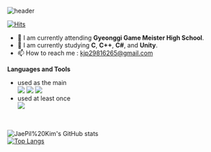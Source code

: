 ![header](https://capsule-render.vercel.app/api?type=waving&color=auto&height=200&section=header&text=JaePil's%20GitHub&fontSize=60&animation=fadeIn&fontAlignY=35)

<!--
# Hi there 👋 I'm JaePil Kim
-->

<!--
**kjp2981/kjp2981** is a ✨ _special_ ✨ repository because its `README.md` (this file) appears on your GitHub profile.

Here are some ideas to get you started:

- 🔭 I’m currently working on ...
- 🌱 I’m currently learning ...
- 👯 I’m looking to collaborate on ...
- 🤔 I’m looking for help with ...
- 💬 Ask me about ...
- 📫 How to reach me: ...
- 😄 Pronouns: ...
- ⚡ Fun fact: ...
-->

[![Hits](https://hits.seeyoufarm.com/api/count/incr/badge.svg?url=https%3A%2F%2Fgithub.com%2Fkjp2981&count_bg=%2379C83D&title_bg=%23555555&icon=&icon_color=%23E7E7E7&title=hits&edge_flat=false)](https://github.com/kjp2981)

 - 🔭 I am currently attending <b>Gyeonggi Game Meister High School</b>.
 - 🌱 I am currently studying <b>C</b>, <b>C++</b>, <b>C#</b>, and <b>Unity</b>.
 - 📫 How to reach me : kjp29816265@gmail.com

<b>Languages and Tools</b>
 - used as the main<br>
    <img src="https://img.shields.io/badge/C++-00599C?style=flat-square&logo=C%2B%2B&logoColor=white"/></a>
    <img src="https://img.shields.io/badge/C%23-239120?style=flat-square&logo=csharp&logoColor=white"/></a>
    <img src="https://img.shields.io/badge/Unity-000000?style=flat-square&logo=Unity&logoColor=FFFFFF"/></a>
 - used at least once<br>
    <img src="https://img.shields.io/badge/C-A8B9CC?style=flat-square&logo=C&logoColor=white"/></a>
    <!--<img src="https://img.shields.io/badge/Python-3776AB?style=flat-square&logo=Python&logoColor=white"/></a>-->
<br>

![JaePil%20Kim's GitHub stats](https://github-readme-stats.vercel.app/api?username=kjp2981&show_icons=true&theme=dark)
<br>
[![Top Langs](https://github-readme-stats.vercel.app/api/top-langs/?username=kjp2981&layout=compact)](https://github.com/anuraghazra/github-readme-stats)

